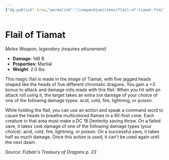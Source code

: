 ```yaml
---
{"dg-publish":true,"permalink":"/compendium/items/flail-of-tiamat-ftd/","tags":["compendium/src/5e/ftd","item/attunement/required","item/property/martial","item/rarity/legendary","item/weapon/martial/melee"]}
---
```


# Flail of Tiamat
*Melee Weapon, legendary (requires attunement)*  

- **Damage**: 1d8 B
- **Properties**: Martial
- **Weight**: 2.0 lbs.

This magic flail is made in the image of Tiamat, with five jagged heads shaped like the heads of five different chromatic dragons. You gain a +3 bonus to attack and damage rolls made with this flail. When you hit with an attack roll using it, the target takes an extra `5d4` damage of your choice of one of the following damage types: acid, cold, fire, lightning, or poison.

While holding the flail, you can use an action and speak a command word to cause the heads to breathe multicolored flames in a 90-foot cone. Each creature in that area must make a DC 18 Dexterity saving throw. On a failed save, it takes `14d6` damage of one of the following damage types (your choice): acid, cold, fire, lightning, or poison. On a successful save, it takes half as much damage. Once this action is used, it can't be used again until the next dawn.

*Source: Fizban's Treasury of Dragons p. 23*